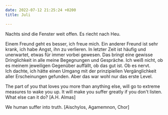 ```yaml
---
date: 2022-07-12 21:25:24 +0200
title: Juli

---
```

Nachts sind die Fenster weit offen. Es riecht nach Heu.

Einem Freund geht es besser, ich freue mich. Ein anderer Freund ist sehr krank, ich habe Angst, ihn zu verlieren. In letzter Zeit ist häufig und unerwartet, etwas für immer vorbei gewesen. Das bringt eine gewisse Dringlichkeit in alle meine Begegnungen und Gespräche. Ich weiß nicht, ob es meinem jeweiligen Gegenüber auffällt, ob das gut ist. Ob es nervt.  
Ich dachte, ich hätte einen Umgang mit der prinzipiellen Vergänglichkeit aller Erscheinungen gefunden. Aber das war wohl nur das erste Level.

The part of you that loves you more than anything else, will go to extreme measures to wake you up. It will make you suffer greatly if you don't listen. What else can it do?  \[A.H. Almas\]

We human suffer into truth. \[Aischylos, Agamemnon, Chor\]